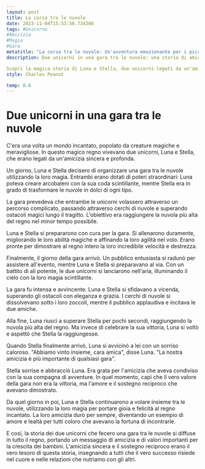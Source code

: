 ```yaml
---
layout: post
title: La corsa tra le nuvole
date: 2023-11-04T15:53:50.734306
tags: #Unicorno
#Amicizia
#Magia
#Gara
metatitle: "La corsa tra le nuvole: Un'avventura emozionante per i piccoli lettori"
description: Due unicorni in una gara tra le nuvole: una storia di amicizia e valori importanti per i bambini

Scopri la magica storia di Luna e Stella, due unicorni legati da un'amicizia sincera e profonda. Insieme, decidono di organizzare una gara tra le nuvole, utilizzando i loro poteri magici. Ma scopriranno che il vero tesoro di questa storia non è la vittoria, ma l'amore e il sostegno reciproco. Un messaggio di amicizia e valori importanti per i bambini. Scopri come l'amicizia sincera può portare gioia e felicità in un regno incantato.
style: Charles Peanut

temp: 0.6
---
```

# Due unicorni in una gara tra le nuvole

C'era una volta un mondo incantato, popolato da creature magiche e meravigliose. In questo magico regno vivevano due unicorni, Luna e Stella, che erano legati da un'amicizia sincera e profonda. 

Un giorno, Luna e Stella decisero di organizzare una gara tra le nuvole utilizzando la loro magia. Entrambi erano dotati di poteri straordinari: Luna poteva creare arcobaleni con la sua coda scintillante, mentre Stella era in grado di trasformare le nuvole in dolci di ogni tipo. 

La gara prevedeva che entrambe le unicorni volassero attraverso un percorso complicato, passando attraverso cerchi di nuvole e superando ostacoli magici lungo il tragitto. L'obiettivo era raggiungere la nuvola più alta del regno nel minor tempo possibile.

Luna e Stella si prepararono con cura per la gara. Si allenarono duramente, migliorando le loro abilità magiche e affinando la loro agilità nel volo. Erano pronte per dimostrare al regno intero la loro incredibile velocità e destrezza.

Finalmente, il giorno della gara arrivò. Un pubblico entusiasta si radunò per assistere all'evento, mentre Luna e Stella si preparavano al via. Con un battito di ali potente, le due unicorni si lanciarono nell'aria, illuminando il cielo con la loro magia scintillante.

La gara fu intensa e avvincente. Luna e Stella si sfidavano a vicenda, superando gli ostacoli con eleganza e grazia. I cerchi di nuvole si dissolvevano sotto i loro zoccoli, mentre il pubblico applaudiva e incitava le due amiche.

Alla fine, Luna riuscì a superare Stella per pochi secondi, raggiungendo la nuvola più alta del regno. Ma invece di celebrare la sua vittoria, Luna si voltò e aspettò che Stella la raggiungesse. 

Quando Stella finalmente arrivò, Luna si avvicinò a lei con un sorriso caloroso. "Abbiamo vinto insieme, cara amica", disse Luna. "La nostra amicizia è più importante di qualsiasi gara".

Stella sorrise e abbracciò Luna. Era grata per l'amicizia che aveva condiviso con la sua compagna di avventure. In quel momento, capì che il vero valore della gara non era la vittoria, ma l'amore e il sostegno reciproco che avevano dimostrato.

Da quel giorno in poi, Luna e Stella continuarono a volare insieme tra le nuvole, utilizzando la loro magia per portare gioia e felicità al regno incantato. La loro amicizia durò per sempre, diventando un esempio di amore e lealtà per tutti coloro che avevano la fortuna di incontrarle.

E così, la storia dei due unicorni che fecero una gara tra le nuvole si diffuse in tutto il regno, portando un messaggio di amicizia e di valori importanti per la crescita dei bambini. L'amicizia sincera e il sostegno reciproco erano il vero tesoro di questa storia, insegnando a tutti che il vero successo risiede nel cuore e nelle relazioni che nutriamo con gli altri.

        